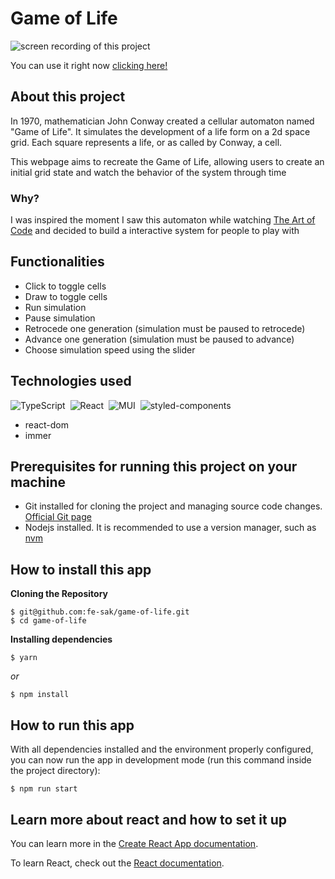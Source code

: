 # Game of Life
<img src="https://user-images.githubusercontent.com/92526601/175125478-2454ef50-6dd6-4ed5-969b-6df5879471fb.gif" alt='screen recording of this project' />

You can use it right now [clicking here!](https://game-of-life-fe-sak.vercel.app/)

## About this project

In 1970, mathematician John Conway created a cellular automaton named "Game of Life". It simulates the development of a life form on a 2d space grid. Each square represents a life, or as called by Conway, a cell. 

This webpage aims to recreate the Game of Life, allowing users to create an initial grid state and watch the behavior of the system through time

### Why?

I was inspired the moment I saw this automaton while watching [The Art of Code](https://www.youtube.com/watch?v=6avJHaC3C2U&t=34s) and decided to build a interactive system for people to play with

## Functionalities

- Click to toggle cells
- Draw to toggle cells
- Run simulation
- Pause simulation
- Retrocede one generation (simulation must be paused to retrocede)
- Advance one generation (simulation must be paused to advance)
- Choose simulation speed using the slider

## Technologies used

![TypeScript](https://img.shields.io/badge/-TypeScript-05122A?style=flat&logo=typescript)&nbsp;
![React](https://img.shields.io/badge/-React-05122A?style=flat&logo=react)&nbsp;
![MUI](https://img.shields.io/badge/-MUI-05122A?style=flat&logo=mui)&nbsp;
![styled-components](https://img.shields.io/badge/-styled--components-05122A?style=flat&logo=styled-components)
- react-dom
- immer

## Prerequisites for running this project on your machine
- Git installed for cloning the project and managing source code changes. [Official Git page](https://git-scm.com)
- Nodejs installed. It is recommended to use a version manager, such as [nvm](https://github.com/nvm-sh/nvm)

## How to install this app

  **Cloning the Repository**

```
$ git@github.com:fe-sak/game-of-life.git
$ cd game-of-life
```

**Installing dependencies**

```
$ yarn
```

_or_

```
$ npm install
```

## How to run this app

With all dependencies installed and the environment properly configured, you can now run the app in development mode (run this command inside the project directory):

```
$ npm run start
```

## Learn more about react and how to set it up

You can learn more in the [Create React App documentation](https://facebook.github.io/create-react-app/docs/getting-started).

To learn React, check out the [React documentation](https://reactjs.org/).
